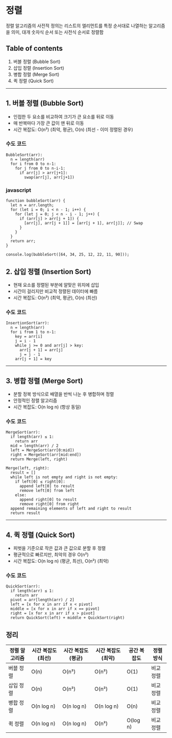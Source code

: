 # 정렬

정렬 알고리즘의 사전적 정의는 리스트의 엘리먼트를 특정 순서대로 나열하는 알고리즘을 의미, 대개 숫자식 순서 또는 사전식 순서로 정렬함

## Table of contents
1. 버블 정렬 (Bubble Sort)
2. 삽입 정렬 (Insertion Sort)
3. 병합 정렬 (Merge Sort)
4. 퀵 정렬 (Quick Sort)

---

## 1.	버블 정렬 (Bubble Sort)
- 인접한 두 요소를 비교하여 크기가 큰 요소를 뒤로 이동
- 매 반복마다 가장 큰 값이 맨 뒤로 이동
- 시간 복잡도: O(n²) (최악, 평균), O(n) (최선 - 이미 정렬된 경우)

### 수도 코드

```
BubbleSort(arr):
  n = length(arr)
  for i from 0 to n-1:
    for j from 0 to n-i-1:
      if arr[j] > arr[j+1]:
        swap(arr[j], arr[j+1])
```

### javascript

```
function bubbleSort(arr) {
  let n = arr.length;
  for (let i = 0; i < n - 1; i++) {
    for (let j = 0; j < n - i - 1; j++) {
      if (arr[j] > arr[j + 1]) {
        [arr[j], arr[j + 1]] = [arr[j + 1], arr[j]]; // Swap
      }
    }
  }
  return arr;
}

console.log(bubbleSort([64, 34, 25, 12, 22, 11, 90]));
```

## 2. 삽입 정렬 (Insertion Sort)
- 현재 요소를 정렬된 부분에 알맞은 위치에 삽입
- 시간이 걸리지만 비교적 정렬된 데이터에 빠름
- 시간 복잡도: O(n²) (최악, 평균), O(n) (최선)

### 수도 코드

```
InsertionSort(arr):
  n = length(arr)
  for i from 1 to n-1:
    key = arr[i]
    j = i - 1
    while j >= 0 and arr[j] > key:
      arr[j + 1] = arr[j]
      j = j - 1
    arr[j + 1] = key
```

---

## 3.	병합 정렬 (Merge Sort)
- 분할 정복 방식으로 배열을 반씩 나눈 후 병합하며 정렬
- 안정적인 정렬 알고리즘
- 시간 복잡도: O(n log n) (항상 동일)

### 수도 코드

```
MergeSort(arr):
  if length(arr) ≤ 1:
    return arr
  mid = length(arr) / 2
  left = MergeSort(arr[0:mid])
  right = MergeSort(arr[mid:end])
  return Merge(left, right)

Merge(left, right):
  result = []
  while left is not empty and right is not empty:
    if left[0] ≤ right[0]:
      append left[0] to result
      remove left[0] from left
    else:
      append right[0] to result
      remove right[0] from right
  append remaining elements of left and right to result
  return result
```

---

## 4.	퀵 정렬 (Quick Sort)
- 피벗을 기준으로 작은 값과 큰 값으로 분할 후 정렬
- 평균적으로 빠르지만, 최악의 경우 O(n²)
- 시간 복잡도: O(n log n) (평균, 최선), O(n²) (최악)

### 수도 코드

```
QuickSort(arr):
  if length(arr) ≤ 1:
    return arr
  pivot = arr[length(arr) / 2]
  left = [x for x in arr if x < pivot]
  middle = [x for x in arr if x == pivot]
  right = [x for x in arr if x > pivot]
  return QuickSort(left) + middle + QuickSort(right)
```


## 정리

| 정렬 알고리즘 | 시간 복잡도 (최선) | 시간 복잡도 (평균) | 시간 복잡도 (최악) | 공간 복잡도 | 정렬 방식 |
|--------------|----------------|----------------|----------------|------------|----------|
| 버블 정렬    | O(n)          | O(n²)         | O(n²)         | O(1)       | 비교 정렬 |
| 삽입 정렬    | O(n)          | O(n²)         | O(n²)         | O(1)       | 비교 정렬 |
| 병합 정렬    | O(n log n)    | O(n log n)    | O(n log n)    | O(n)       | 비교 정렬 |
| 퀵 정렬      | O(n log n)    | O(n log n)    | O(n²)         | O(log n)   | 비교 정렬 |